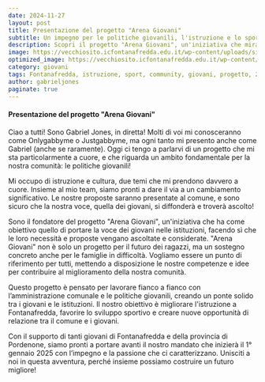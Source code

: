 ```yaml
--- 
date: 2024-11-27 
layout: post 
title: Presentazione del progetto "Arena Giovani" 
subtitle: Un impegno per le politiche giovanili, l'istruzione e lo sport a Fontanafredda 
description: Scopri il progetto "Arena Giovani", un'iniziativa che mira a dare voce ai giovani, migliorare l'istruzione e favorire la collaborazione tra il comune e i ragazzi di Fontanafredda e provincia. Il mandato partirà il 1° gennaio 2025! 
image: https://vecchiosito.icfontanafredda.edu.it/wp-content/uploads/sites/272/marconi-5slider.jpg 
optimized_image: https://vecchiosito.icfontanafredda.edu.it/wp-content/uploads/sites/272/marconi-5slider.jpg 
category: giovani
tags: Fontanafredda, istruzione, sport, community, giovani, progetto, 2025 
author: gabrieljones 
paginate: true 
--- 
```


#### Presentazione del progetto "Arena Giovani" 
Ciao a tutti! Sono Gabriel Jones, in diretta!
Molti di voi mi conosceranno come Onlygabbyme o Justgabbyme, ma ogni tanto mi presento anche come Gabriel (anche se raramente). Oggi ci tengo a parlarvi di un progetto che mi sta particolarmente a cuore, e che riguarda un ambito fondamentale per la nostra comunità: le politiche giovanili!

Mi occupo di istruzione e cultura, due temi che mi prendono davvero a cuore. Insieme al mio team, siamo pronti a dare il via a un cambiamento significativo. Le nostre proposte saranno presentate al comune, e sono sicuro che la nostra voce, quella dei giovani, si diffonderà e troverà ascolto!

Sono il fondatore del progetto "Arena Giovani", un'iniziativa che ha come obiettivo quello di portare la voce dei giovani nelle istituzioni, facendo sì che le loro necessità e proposte vengano ascoltate e considerate. "Arena Giovani" non è solo un progetto per il futuro dei ragazzi, ma un sostegno concreto anche per le famiglie in difficoltà. Vogliamo essere un punto di riferimento per tutti, mettendo a disposizione le nostre competenze e idee per contribuire al miglioramento della nostra comunità.

Questo progetto è pensato per lavorare fianco a fianco con l’amministrazione comunale e le politiche giovanili, creando un ponte solido tra i giovani e le istituzioni. Il nostro obiettivo è migliorare l'istruzione a Fontanafredda, favorire lo sviluppo sportivo e creare nuove opportunità di relazione tra il comune e i giovani.

Con il supporto di tanti giovani di Fontanafredda e della provincia di Pordenone, siamo pronti a portare avanti il nostro mandato che inizierà il 1° gennaio 2025 con l’impegno e la passione che ci caratterizzano. Unisciti a noi in questa avventura, perché insieme possiamo costruire un futuro migliore!


